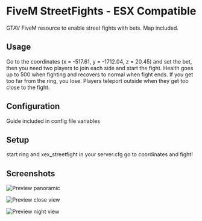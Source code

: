 # FiveM StreetFights - ESX Compatible
GTAV FiveM resource to enable street fights with bets. Map included. 

## Usage
Go to the coordinates (x = -517.61, y = -1712.04, z = 20.45) and set the bet, then you need two players to join each side and start the fight.
Health goes up to 500 when fighting and recovers to normal when fight ends.
If you get too far from the ring, you lose.
Players teleport outside when they get too close to the fight.

## Configuration
Guide included in config file variables

## Setup
start ring and xex_streetfight in your server.cfg
go to coordinates and fight!

## Screenshots

![Preview panoramic](https://github.com/JGCdev/Survey-Maker/blob/master/src/assets/img/readme/home.JPG)

![Preview close view](https://github.com/JGCdev/Survey-Maker/blob/master/src/assets/img/readme/auth.JPG)

![Preview night view](https://github.com/JGCdev/Survey-Maker/blob/master/src/assets/img/readme/app.JPG)
